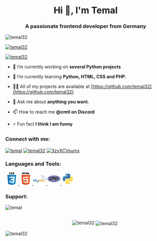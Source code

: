 <h1 align="center">Hi 👋, I'm Temal</h1>
<h3 align="center">A passionate frontend developer from Germany</h3>

<p align="left"> <img src="https://komarev.com/ghpvc/?username=temal32&label=Profile%20views&color=000000&style=flat" alt="temal32" /> </p>

<p align="left"> <a href="https://github.com/ryo-ma/github-profile-trophy"><img src="https://github-profile-trophy.vercel.app/?username=temal32" alt="temal32" /></a> </p>

<p align="left"> <a href="https://twitter.com/temal32" target="blank"><img src="https://img.shields.io/twitter/follow/temal32?logo=twitter&style=for-the-badge" alt="temal32" /></a> </p>

- 🔭 I’m currently working on **several Python projects**

- 🌱 I’m currently learning **Python, HTML, CSS and PHP.**

- 👨‍💻 All of my projects are available at [https://github.com/temal32](https://github.com/temal32)

- 💬 Ask me about **anything you want.**

- 📫 How to reach me **@cmtl on Discord**

- ⚡ Fun fact **I think I am funny**

<h3 align="left">Connect with me:</h3>
<p align="left">
<a href="https://dev.to/temal" target="blank"><img align="center" src="https://raw.githubusercontent.com/rahuldkjain/github-profile-readme-generator/master/src/images/icons/Social/devto.svg" alt="temal" height="30" width="40" /></a>
<a href="https://twitter.com/temal32" target="blank"><img align="center" src="https://raw.githubusercontent.com/rahuldkjain/github-profile-readme-generator/master/src/images/icons/Social/twitter.svg" alt="temal32" height="30" width="40" /></a>
<a href="https://discord.gg/3zxXCVsumx" target="blank"><img align="center" src="https://raw.githubusercontent.com/rahuldkjain/github-profile-readme-generator/master/src/images/icons/Social/discord.svg" alt="3zxXCVsumx" height="30" width="40" /></a>
</p>

<h3 align="left">Languages and Tools:</h3>
<p align="left"> <a href="https://www.w3schools.com/css/" target="_blank" rel="noreferrer"> <img src="https://raw.githubusercontent.com/devicons/devicon/master/icons/css3/css3-original-wordmark.svg" alt="css3" width="40" height="40"/> </a> <a href="https://www.w3.org/html/" target="_blank" rel="noreferrer"> <img src="https://raw.githubusercontent.com/devicons/devicon/master/icons/html5/html5-original-wordmark.svg" alt="html5" width="40" height="40"/> </a> <a href="https://www.mysql.com/" target="_blank" rel="noreferrer"> <img src="https://raw.githubusercontent.com/devicons/devicon/master/icons/mysql/mysql-original-wordmark.svg" alt="mysql" width="40" height="40"/> </a> <a href="https://www.php.net" target="_blank" rel="noreferrer"> <img src="https://raw.githubusercontent.com/devicons/devicon/master/icons/php/php-original.svg" alt="php" width="40" height="40"/> </a> <a href="https://www.python.org" target="_blank" rel="noreferrer"> <img src="https://raw.githubusercontent.com/devicons/devicon/master/icons/python/python-original.svg" alt="python" width="40" height="40"/> </a> </p>

<h3 align="left">Support:</h3>
<p><a href="https://www.buymeacoffee.com/temal"> <img align="left" src="https://cdn.buymeacoffee.com/buttons/v2/default-yellow.png" height="50" width="210" alt="temal" /></a></p><br><br>

<p><img align="left" src="https://github-readme-stats.vercel.app/api/top-langs?username=temal32&show_icons=true&locale=en&layout=compact" alt="temal32" /></p>

<p>&nbsp;<img align="center" src="https://github-readme-stats.vercel.app/api?username=temal32&show_icons=true&theme=dark&title_color=adbac7&text_color=adbac7&bg_color=22272e&locale=en" alt="temal32" /></p>

<p><img align="center" src="https://github-readme-streak-stats.herokuapp.com/?user=temal32&theme=dark" alt="temal32" /></p>
